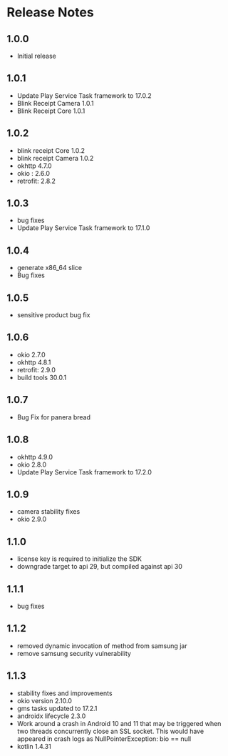 # Release Notes

## 1.0.0

- Initial release

## 1.0.1

- Update Play Service Task framework to 17.0.2
- Blink Receipt Camera 1.0.1
- Blink Receipt Core 1.0.1

## 1.0.2

- blink receipt Core 1.0.2
- blink receipt Camera 1.0.2
- okhttp 4.7.0
- okio : 2.6.0
- retrofit: 2.8.2

## 1.0.3

- bug fixes
- Update Play Service Task framework to 17.1.0

## 1.0.4

- generate x86_64 slice
- Bug fixes

## 1.0.5

- sensitive product bug fix

## 1.0.6

- okio 2.7.0
- okhttp 4.8.1
- retrofit: 2.9.0
- build tools 30.0.1

## 1.0.7

- Bug Fix for panera bread

## 1.0.8

- okhttp 4.9.0
- okio 2.8.0
- Update Play Service Task framework to 17.2.0

## 1.0.9

- camera stability fixes
- okio 2.9.0

## 1.1.0

- license key is required to initialize the SDK
- downgrade target to api 29, but compiled against api 30

## 1.1.1

- bug fixes

## 1.1.2

- removed dynamic invocation of method from samsung jar
- remove samsung security vulnerability

## 1.1.3

- stability fixes and improvements
- okio version 2.10.0
- gms tasks updated to 17.2.1
- androidx lifecycle 2.3.0
- Work around a crash in Android 10 and 11 that may be triggered when two threads concurrently close an SSL socket. This would have appeared in crash logs as NullPointerException: bio == null
- kotlin 1.4.31
